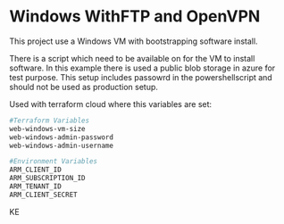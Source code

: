 # Windows WithFTP and OpenVPN


This project use a Windows VM with bootstrapping software install.

There is a script which need to be available on for the VM to install software.
In this example there is used a public blob storage in azure for test purpose.
This setup includes passowrd in the powershellscript and should not be used as production setup.

Used with terraform cloud where this variables are set:

```bash
#Terraform Variables
web-windows-vm-size
web-windows-admin-password
web-windows-admin-username

#Environment Variables
ARM_CLIENT_ID
ARM_SUBSCRIPTION_ID
ARM_TENANT_ID
ARM_CLIENT_SECRET
```
KE
